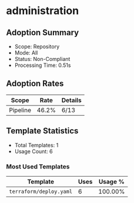 # administration

## Adoption Summary

- Scope: Repository
- Mode: All
- Status: Non-Compliant
- Processing Time: 0.51s

## Adoption Rates

| Scope | Rate | Details |
|--------|------|---------|
| Pipeline | 46.2% | 6/13 |

## Template Statistics

- Total Templates: 1
- Usage Count: 6

### Most Used Templates

| Template | Uses | Usage % |
|----------|------|---------|
| `terraform/deploy.yaml` | 6 | 100.00% |
